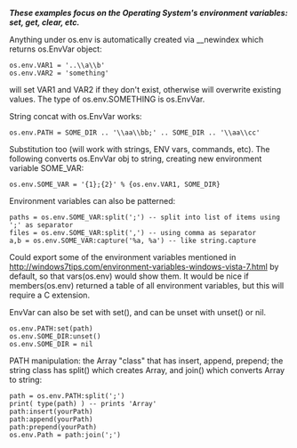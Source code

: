 ***These examples focus on the Operating System's environment variables: set, get, clear, etc.***

Anything under os.env is automatically created via __newindex which 
returns os.EnvVar object:

    os.env.VAR1 = '..\\a\\b'
    os.env.VAR2 = 'something'

will set VAR1 and VAR2 if they don't exist, otherwise will overwrite existing values. The type of 
os.env.SOMETHING is os.EnvVar. 

String concat with os.EnvVar works:

    os.env.PATH = SOME_DIR .. '\\aa\\bb;' .. SOME_DIR .. '\\aa\\cc'

Substitution too (will work with strings, ENV vars, commands, etc). The 
following converts os.EnvVar obj to string, creating new environment variable SOME_VAR: 

    os.env.SOME_VAR = '{1};{2}' % {os.env.VAR1, SOME_DIR}

Environment variables can also be patterned: 

    paths = os.env.SOME_VAR:split(';') -- split into list of items using ';' as separator
    files = os.env.SOME_VAR:split(',') -- using comma as separator
    a,b = os.env.SOME_VAR:capture('%a, %a') -- like string.capture

Could export some of the environment variables mentioned in 
http://windows7tips.com/environment-variables-windows-vista-7.html by default, so that vars(os.env) 
would show them. It would be nice if members(os.env) returned a table of all environment variables, 
but this will require a C extension. 

EnvVar can also be set with set(), and can be unset with unset() or nil. 

    os.env.PATH:set(path)
    os.env.SOME_DIR:unset() 
	os.env.SOME_DIR = nil

PATH manipulation: the Array "class" that has insert, append, prepend; the string class has split() 
which creates Array, and join() which converts Array to string:

    path = os.env.PATH:split(';')
    print( type(path) ) -- prints 'Array'
    path:insert(yourPath)
    path:append(yourPath)
    path:prepend(yourPath)
    os.env.Path = path:join(';')
